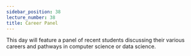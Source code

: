 ```yaml
---
sidebar_position: 38
lecture_number: 38
title: Career Panel
---
```


This day will feature a panel of recent students discussing their various careers and pathways in computer science or data science.
